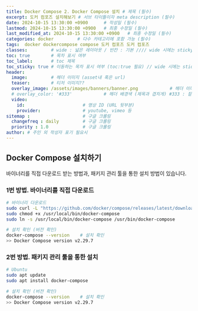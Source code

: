 ```yaml
---
title: Docker Compose 2. Docker Compose 설치 # 제목 (필수)
excerpt: 도커 컴포즈 설치해보기 # 서브 타이틀이자 meta description (필수)
date: 2024-10-15 13:30:00 +0900      # 작성일 (필수)
lastmod: 2024-10-15 13:30:00 +0900   # 최종 수정일 (필수)
last_modified_at: 2024-10-15 13:30:00 +0900   # 최종 수정일 (필수)
categories: docker         # 다수 카테고리에 포함 가능 (필수)
tags:  docker dockercompose compose 도커 컴포즈 도커 컴포즈                    # 태그 복수개 가능 (필수)
classes:         # wide : 넓은 레이아웃 / 빈칸 : 기본 //// wide 시에는 sticky toc 불가
toc: true        # 목차 표시 여부
toc_label:       # toc 제목
toc_sticky: true # 이동하는 목차 표시 여부 (toc:true 필요) // wide 시에는 sticky toc 불가
header: 
  image:         # 헤더 이미지 (asset내 혹은 url)
  teaser:        # 티저 이미지??
  overlay_image: /assets/images/banners/banner.png            # 헤더 이미지 (제목과 겹치게)
  # overlay_color: '#333'            # 헤더 배경색 (제목과 겹치게) #333 : 짙은 회색 (필수)
  video:
    id:                      # 영상 ID (URL 뒷부분)
    provider:                # youtube, vimeo 등
sitemap :                    # 구글 크롤링
  changefreq : daily         # 구글 크롤링
  priority : 1.0             # 구글 크롤링
author: # 주인 외 작성자 표기 필요시
---
```

<!--postNo: 20241015_002-->

## Docker Compose 설치하기  

바이너리를 직접 다운로드 받는 방법과, 패키지 관리 툴을 통한 설치 방법이 있습니다.  

### 1번 방법. 바이너리를 직접 다운로드  

```bash
# 바이너리 다운로드
sudo curl -L "https://github.com/docker/compose/releases/latest/download/docker-compose-$(uname -s)-$(uname -m)" -o /usr/local/bin/docker-compose
sudo chmod +x /usr/local/bin/docker-compose
sudo ln -s /usr/local/bin/docker-compose /usr/bin/docker-compose

# 설치 확인 (버전 확인)
docker-compose --version    # 설치 확인
>> Docker Compose version v2.29.7
```

### 2번 방법. 패키지 관리 툴을 통한 설치  

```bash
# Ubuntu
sudo apt update
sudo apt install docker-compose

# 설치 확인 (버전 확인)
docker-compose --version    # 설치 확인
>> Docker Compose version v2.29.7
```

